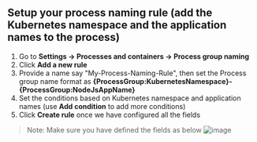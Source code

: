 ## Setup your process naming rule (add the Kubernetes namespace and the application names to the process)

1. Go to **Settings -> Processes and containers -> Process group naming**
2. Click **Add a new rule**
3. Provide a name say "My-Process-Naming-Rule", then set the Process group name format as **{ProcessGroup:KubernetesNamespace}-{ProcessGroup:NodeJsAppName}**
4. Set the conditions based on Kubernetes namespace and application names (use **Add condition** to add more conditions)
5. Click **Create rule** once we have configured all the fields

> Note: Make sure you have defined the fields as below
![image](./images/K8s-process-naming-rule.png)

